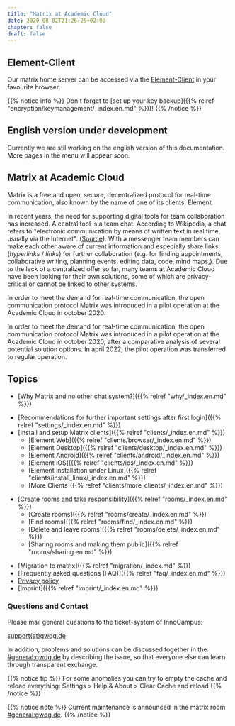 ```yaml
---
title: "Matrix at Academic Cloud"
date: 2020-08-02T21:26:25+02:00
chapter: false
draft: false
---
```


<!--## Wartungsarbeiten am Montag den 06.11.23 ab 20:30 Uhr

Am Montag den 06.11.23 ab 20:30 Uhr finden Wartungsarbeiten statt - Matrix wird voraussichtlich für einige Stunden nicht erreichbar sein.-->

## Element-Client

Our matrix home server can be accessed via the [Element-Client](https://chat.academiccloud.de/) in your favourite browser.


{{% notice info %}}
Don't forget to [set up your key backup]({{% relref "encryption/keymanagement/_index.en.md" %}})!
{{% /notice %}}


## English version under development
Currently we are stil working on the english version of this documentation.
More pages in the menu will appear soon.

## Matrix at Academic Cloud
Matrix is a free and open, secure, decentralized protocol for real-time communication, also known by the name of one of its clients, Element.

<object data="/images/matrix_interactive_en.svg" type="image/svg+xml" style="width: 1280px; max-width: 100%"></object>

In recent years, the need for supporting digital tools for team collaboration has increased. A central tool is a team chat. According to Wikipedia, a chat refers to "electronic communication by means of written text in real time, usually via the Internet". ([Source](https://en.wikipedia.org/wiki/Chat)). With a messenger team members can make each other aware of current information and especially share links (*hyperlinks* / *links*) for further collaboration (e.g. for finding appointments, collaborative writing, planning events, editing data, code, mind maps,). Due to the lack of a centralized offer so far, many teams at Academic Cloud have been looking for their own solutions, some of which are privacy-critical or cannot be linked to other systems.

In order to meet the demand for real-time communication, the open communication protocol Matrix was introduced in a pilot operation at the Academic Cloud in october 2020.

In order to meet the demand for real-time communication, the open communication protocol Matrix was introduced in a pilot operation at the Academic Cloud in october 2020, after a comparative analysis of several potential solution options. In april 2022, the pilot operation was transferred to regular operation.

## Topics

* [Why Matrix and no other chat system?]({{% relref "why/_index.en.md" %}})
<!--
* [How can Matrix be used? (registration and first steps)]({< relref "first-steps/_index.en.md" >})
-->
* [Recommendations for further important settings after first login]({{% relref "settings/_index.en.md" %}})
* [Install and setup Matrix clients]({{% relref "clients/_index.en.md" %}})
    * [Element Web]({{% relref "clients/browser/_index.en.md" %}})
    * [Element Desktop]({{% relref "clients/desktop/_index.en.md" %}})
    * [Element Android]({{% relref "clients/android/_index.en.md" %}})
    * [Element iOS]({{% relref "clients/ios/_index.en.md" %}})
    * [Element installation under Linux]({{% relref "clients/install_linux/_index.en.md" %}})
    * [More Clients]({{% relref "clients/more_clients/_index.en.md" %}})
<!--
* [Find people and send direct messages]({< relref "messaging/_index.en.md" >}})
    * [Format messages]({< relref "messaging/formatting/_index.en.md" >}})
    * [Search messages]({< relref "messaging/search/_index.en.md" >}})
-->
* [Create rooms and take responsibility]({{% relref "rooms/_index.en.md" %}})
    * [Create rooms]({{% relref "rooms/create/_index.en.md" %}})
    * [Find rooms]({{% relref "rooms/find/_index.en.md" %}})
    * [Delete and leave rooms]({{% relref "rooms/delete/_index.en.md" %}})
    * [Sharing rooms and making them public]({{% relref "rooms/sharing.en.md" %}})
<!--
* [Fine-tune notifications]({< relref "notifications/_index.en.md" >}})
* [Using communities as room filters]({< relref "communities/_index.en.md" >}})
* [Using Spaces for managing rooms]({< relref "spaces/_index.en.md" >}})
* [Use end-to-end encryption]({< relref "encryption/_index.en.md" >}})
* [Use integrations, bridges, bots (e.g. Jitsi)]({< relref "integrations/_index.en.md" >}})
* [Further development of Matrix]({< relref "development/_index.en.md" >}})
-->
* [Migration to matrix]({{% relref "migration/_index.md" %}})
* [Frequently asked questions (FAQ)]({{% relref "faq/_index.en.md" %}})
* [Privacy policy](https://gwdg.de/imprint)
* [Imprint]({{% relref "imprint/_index.en.md" %}})

### Questions and Contact

Please mail general questions to the ticket-system of InnoCampus:

<a href="mailto:support@gwdg.de">support(at)gwdg.de</a>

In addition, problems and solutions can be discussed together in the [#general:gwdg.de](https://matrix.to/#/#general:gwdg.de) by describing the issue, so that everyone else can learn through transparent exchange.

{{% notice tip %}}
For some anomalies you can try to empty the cache and reload everything: Settings > Help & About > Clear Cache and reload
{{% /notice %}}

{{% notice note %}}
Current maintenance is announced in the matrix room [#general:gwdg.de](https://matrix.to/#/#general:gwdg.de).
{{% /notice %}}
